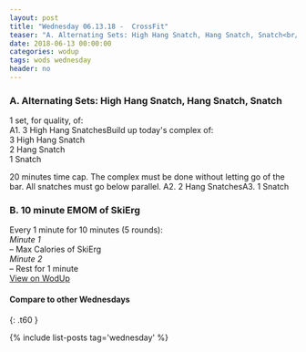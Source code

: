 ```yaml
---
layout: post
title: "Wednesday 06.13.18 -  CrossFit"
teaser: "A. Alternating Sets: High Hang Snatch, Hang Snatch, Snatch<br/> B.  10 minute EMOM of SkiErg"
date: 2018-06-13 00:00:00
categories: wodup
tags: wods wednesday
header: no
---
```



<h3>A. Alternating Sets: High Hang Snatch, Hang Snatch, Snatch</h3>
1 set, for quality,  of:<br/>A1. 3 High Hang SnatchesBuild up today's complex of:<br/>
3 High Hang Snatch<br/>
2 Hang Snatch<br/>
1 Snatch 

20 minutes time cap.  The complex must be done without letting go of the bar.  All snatches must go below parallel. A2. 2 Hang SnatchesA3. 1 Snatch
<h3>B.  10 minute EMOM of SkiErg</h3>
Every 1 minute for 10 minutes (5 rounds):<br/><em>Minute 1</em><br/>– Max Calories of SkiErg<br/><em>Minute 2</em><br/>– Rest for 1 minute<br/>
<a href="https://www.wodup.com/gyms/asphodel/wods/6805" target="blank">View on WodUp</a>


#### Compare to other Wednesdays
{: .t60 }

{% include list-posts tag='wednesday' %}